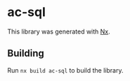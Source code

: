 # ac-sql

This library was generated with [Nx](https://nx.dev).

## Building

Run `nx build ac-sql` to build the library.
